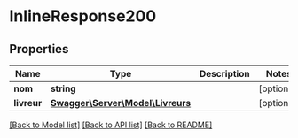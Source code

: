 # InlineResponse200

## Properties
Name | Type | Description | Notes
------------ | ------------- | ------------- | -------------
**nom** | **string** |  | [optional] 
**livreur** | [**Swagger\Server\Model\Livreurs**](Livreurs.md) |  | [optional] 

[[Back to Model list]](../README.md#documentation-for-models) [[Back to API list]](../README.md#documentation-for-api-endpoints) [[Back to README]](../README.md)


